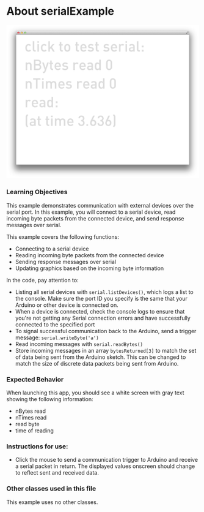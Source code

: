# About serialExample

![Screenshot of serialExample](serialExample.png)


### Learning Objectives

This example demonstrates communication with external devices over the serial port. In this example, you will connect to a serial device, read incoming byte packets from the connected device, and send response messages over serial.

This example covers the following functions:

* Connecting to a serial device
* Reading incoming byte packets from the connected device
* Sending response messages over serial
* Updating graphics based on the incoming byte information

In the code, pay attention to:

* Listing all serial devices with ```serial.listDevices()```, which logs a list to the console. Make sure the port ID you specify is the same that your Arduino or other device is connected on.
* When a device is connected, check the console logs to ensure that you're not getting any Serial connection errors and have successfully connected to the specified port
* To signal successful communication back to the Arduino, send a trigger message: ```serial.writeByte('a')```
* Read incoming messages with ```serial.readBytes()```
* Store incoming messages in an array ```bytesReturned[3]``` to match the set of data being sent from the Arduino sketch. This can be changed to match the size of discrete data packets being sent from Arduino.


### Expected Behavior

When launching this app, you should see a white screen with gray text showing the following information:

* nBytes read
* nTimes read
* read byte
* time of reading

### Instructions for use:

* Click the mouse to send a communication trigger to Arduino and receive a serial packet in return. The displayed values onscreen should change to reflect sent and received data.

### Other classes used in this file

This example uses no other classes.
